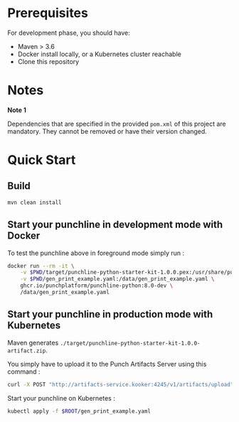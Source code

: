 # Prerequisites

For development phase, you should have:

- Maven > 3.6
- Docker install locally, or a Kubernetes cluster reachable
- Clone this repository

# Notes

**Note 1**

Dependencies that are specified in the provided `pom.xml` of this project are mandatory.
They cannot be removed or have their version changed.

# Quick Start

## Build

```sh
mvn clean install
```

## Start your punchline in development mode with Docker

To test the punchline above in foreground mode simply run : 

```sh
docker run --rm -it \
    -v $PWD/target/punchline-python-starter-kit-1.0.0.pex:/usr/share/punch/extlib/punchline-python-starter-kit-1.0.0.pex \
    -v $PWD/gen_print_example.yaml:/data/gen_print_example.yaml \
    ghcr.io/punchplatform/punchline-python:8.0-dev \
    /data/gen_print_example.yaml
```

## Start your punchline in production mode with Kubernetes

Maven generates `./target/punchline-python-starter-kit-1.0.0-artifact.zip`.

You simply have to upload it to the Punch Artifacts Server using this command :
```sh
curl -X POST "http://artifacts-service.kooker:4245/v1/artifacts/upload" -F artifact=@target/punchline-python-starter-kit-1.0.0-artifact.zip -F override=true
```

Start your punchline on Kubernetes :
```sh
kubectl apply -f $ROOT/gen_print_example.yaml
```
